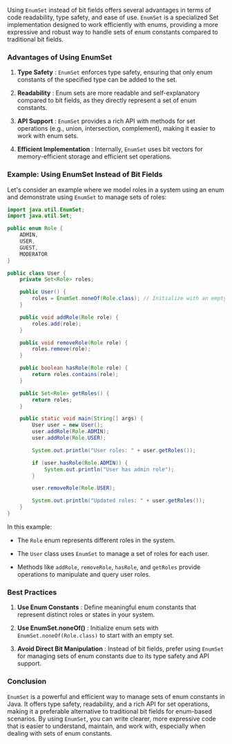 Using `EnumSet` instead of bit fields offers several advantages in terms of code readability, type safety, and ease of use. `EnumSet` is a specialized Set implementation designed to work efficiently with enums, providing a more expressive and robust way to handle sets of enum constants compared to traditional bit fields.

### Advantages of Using EnumSet

1. **Type Safety** : `EnumSet` enforces type safety, ensuring that only enum constants of the specified type can be added to the set.

2. **Readability** : Enum sets are more readable and self-explanatory compared to bit fields, as they directly represent a set of enum constants.

3. **API Support** : `EnumSet` provides a rich API with methods for set operations (e.g., union, intersection, complement), making it easier to work with enum sets.

4. **Efficient Implementation** : Internally, `EnumSet` uses bit vectors for memory-efficient storage and efficient set operations.

### Example: Using EnumSet Instead of Bit Fields

Let's consider an example where we model roles in a system using an enum and demonstrate using `EnumSet` to manage sets of roles:

```java
import java.util.EnumSet;
import java.util.Set;

public enum Role {
    ADMIN,
    USER,
    GUEST,
    MODERATOR
}

public class User {
    private Set<Role> roles;

    public User() {
        roles = EnumSet.noneOf(Role.class); // Initialize with an empty set
    }

    public void addRole(Role role) {
        roles.add(role);
    }

    public void removeRole(Role role) {
        roles.remove(role);
    }

    public boolean hasRole(Role role) {
        return roles.contains(role);
    }

    public Set<Role> getRoles() {
        return roles;
    }

    public static void main(String[] args) {
        User user = new User();
        user.addRole(Role.ADMIN);
        user.addRole(Role.USER);

        System.out.println("User roles: " + user.getRoles());

        if (user.hasRole(Role.ADMIN)) {
            System.out.println("User has admin role");
        }

        user.removeRole(Role.USER);

        System.out.println("Updated roles: " + user.getRoles());
    }
}
```

In this example:

- The `Role` enum represents different roles in the system.

- The `User` class uses `EnumSet` to manage a set of roles for each user.

- Methods like `addRole`, `removeRole`, `hasRole`, and `getRoles` provide operations to manipulate and query user roles.

### Best Practices

1. **Use Enum Constants** : Define meaningful enum constants that represent distinct roles or states in your system.

2. **Use EnumSet.noneOf()** : Initialize enum sets with `EnumSet.noneOf(Role.class)` to start with an empty set.

3. **Avoid Direct Bit Manipulation** : Instead of bit fields, prefer using `EnumSet` for managing sets of enum constants due to its type safety and API support.

### Conclusion

`EnumSet` is a powerful and efficient way to manage sets of enum constants in Java. It offers type safety, readability, and a rich API for set operations, making it a preferable alternative to traditional bit fields for enum-based scenarios. By using `EnumSet`, you can write clearer, more expressive code that is easier to understand, maintain, and work with, especially when dealing with sets of enum constants.
